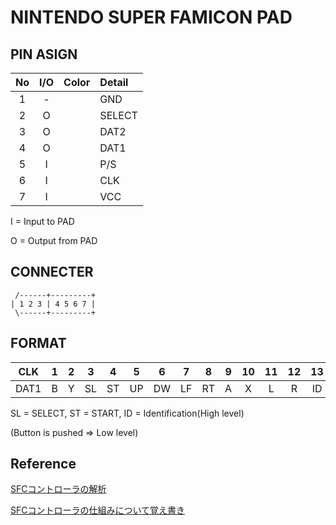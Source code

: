 # NINTENDO SUPER FAMICON PAD
## PIN ASIGN

|No|I/O| Color | Detail   |
|:-:|:-:|:-|:-|
| 1| - |       | GND    |
| 2| O |       | SELECT |
| 3| O |       | DAT2   |
| 4| O |       | DAT1   |
| 5| I |       | P/S    |
| 6| I |       | CLK    |
| 7| I |       | VCC    |

 I = Input to PAD
 
 O = Output from PAD
 
## CONNECTER

```
 /------+---------+
| 1 2 3 | 4 5 6 7 |
 \------+---------+
```

## FORMAT

|CLK | 1| 2| 3| 4| 5| 6| 7| 8| 9|10|11|12|13|14|15|16|17|18|19|...|
|:-:|:-:|:-:|:-:|:-:|:-:|:-:|:-:|:-:|:-:|:-:|:-:|:-:|:-:|:-:|:-:|:-:|:-:|:-:|:-:|:-:|
|DAT1| B| Y|SL|ST|UP|DW|LF|RT| A| X| L| R|ID|ID|ID|ID| B| Y|SL|...|

SL = SELECT, ST = START, ID = Identification(High level)

(Button is pushed => Low level)

## Reference

[SFCコントローラの解析](http://familunker.web.fc2.com/electric/sfc_controller.html)

[SFCコントローラの仕組みについて覚え書き](http://microkun.hatenablog.com/entry/2015/07/09/230114)
